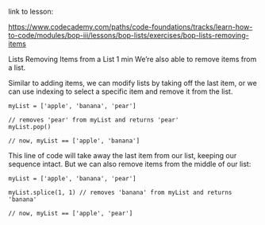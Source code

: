 link to lesson:

https://www.codecademy.com/paths/code-foundations/tracks/learn-how-to-code/modules/bop-iii/lessons/bop-lists/exercises/bop-lists-removing-items


Lists
Removing Items from a List
1 min
We’re also able to remove items from a list.

Similar to adding items, we can modify lists by taking off the last item, or we can use indexing to select a specific item and remove it from the list.

```
myList = ['apple', 'banana', 'pear']

// removes 'pear' from myList and returns 'pear'
myList.pop() 

// now, myList == ['apple', 'banana']

```

This line of code will take away the last item from our list, keeping our sequence intact. But we can also remove items from the middle of our list:

```
myList = ['apple', 'banana', 'pear']

myList.splice(1, 1) // removes 'banana' from myList and returns 'banana'

// now, myList == ['apple', 'pear']



```
